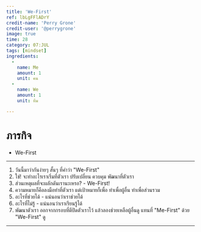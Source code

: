```yaml
---
title: 'We-First'
ref: lbLgFFlADrY
credit-name: 'Perry Grone'
credit-user: '@perrygrone'
image: true
time: 28
category: 07:JUL
tags: [mindset]
ingredients:
  -
    name: Me
    amount: 1
    unit: คน
  -
    name: We
    amount: 1
    unit: ทีม

---
```


# ภารกิจ
 - We-First

---

1. วันนี้มาว่ากันง่ายๆ สั้นๆ ที่คำว่า "We-First"
2. ใช่! จะทำอะไรเราเริ่มที่ตัวเรา ปรับเปลี่ยน ควบคุม พัฒนาที่ตัวเรา
3. ส่วนเหตุผลที่จะผลักดันเรานะเหรอ? - We-First!
4. ความหมายก็คือลงมือทำที่ตัวเรา แต่เป้าหมายก็เพื่อ ทำเพื่อผู้อื่น ทำเพื่อส่วนรวม
5. อะไรที่ช่วยได้ - แน่นอนว่าเราช่วยได้
6. อะไรที่ไม่รู้ - แน่นอนว่าเราเรียนรู้ได้
7. พัฒนาตัวเรา ออกจากกรอบที่ตีปิดตัวเราไว้ แล้วลองช่วยเหลือผู้อื่นดู แทนที่ "Me-First" ด้วย "We-First" ดู

---
